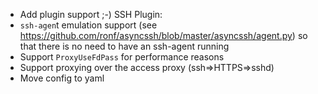 - Add plugin support ;-)
SSH Plugin:
- `ssh-agen`t emulation support (see https://github.com/ronf/asyncssh/blob/master/asyncssh/agent.py) so that there is no need to have an ssh-agent running
- Support `ProxyUseFdPass` for performance reasons
- Support proxying over the access proxy (ssh=>HTTPS=>sshd)
- Move config to yaml
